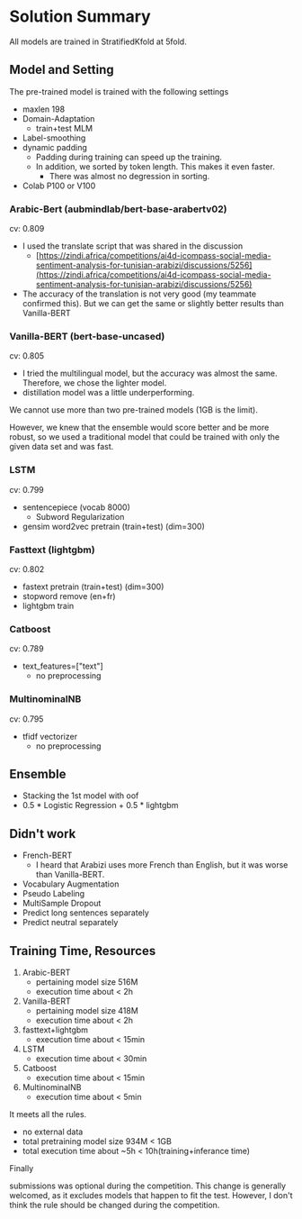 # Solution Summary

All models are trained in StratifiedKfold at 5fold.

## Model and Setting

The pre-trained model is trained with the following settings

- maxlen 198
- Domain-Adaptation
    - train+test MLM
- Label-smoothing
- dynamic padding
    - Padding during training can speed up the training.
    - In addition, we sorted by token length. This makes it even faster.
        - There was almost no degression in sorting.
- Colab P100 or V100

### Arabic-Bert (aubmindlab/bert-base-arabertv02)

cv: 0.809

- I used the translate script that was shared in the discussion
    - [https://zindi.africa/competitions/ai4d-icompass-social-media-sentiment-analysis-for-tunisian-arabizi/discussions/5256](https://zindi.africa/competitions/ai4d-icompass-social-media-sentiment-analysis-for-tunisian-arabizi/discussions/5256)
- The accuracy of the translation is not very good (my teammate confirmed this). But we can get the same or slightly better results than Vanilla-BERT

### Vanilla-BERT (bert-base-uncased)

cv: 0.805

- I tried the multilingual model, but the accuracy was almost the same. Therefore, we chose the lighter model.
- distillation model was a little underperforming.

We cannot use more than two pre-trained models (1GB is the limit).

However, we knew that the ensemble would score better and be more robust, so we used a traditional model that could be trained with only the given data set and was fast.

### LSTM

cv: 0.799

- sentencepiece (vocab 8000)
    - Subword Regularization
- gensim word2vec pretrain (train+test) (dim=300)

### Fasttext (lightgbm)

cv: 0.802

- fastext pretrain (train+test) (dim=300)
- stopword remove (en+fr)
- lightgbm train

### Catboost

cv: 0.789

- text_features=["text"]
    - no preprocessing

### MultinominalNB

cv: 0.795

- tfidf vectorizer
    - no preprocessing

## Ensemble
- Stacking the 1st model with oof
- 0.5 * Logistic Regression + 0.5 * lightgbm

## Didn't work

- French-BERT
    - I heard that Arabizi uses more French than English, but it was worse than Vanilla-BERT.
- Vocabulary Augmentation
- Pseudo Labeling
- MultiSample Dropout
- Predict long sentences separately
- Predict neutral separately

## Training Time, Resources

1. Arabic-BERT
    - pertaining model size 516M
    - execution time about < 2h
2. Vanilla-BERT
    - pertaining model size 418M
    - execution time about < 2h
3. fasttext+lightgbm
    - execution time about < 15min
4. LSTM
    - execution time about < 30min
5. Catboost
    - execution time about < 15min
6. MultinominalNB
    - execution time about < 5min

It meets all the rules.

- no external data
- total pretraining model size 934M < 1GB
- total execution time about ~5h < 10h(training+inferance time)

Finally

submissions was optional during the competition. This change is generally welcomed, as it excludes models that happen to fit the test. However, I don't think the rule should be changed during the competition.